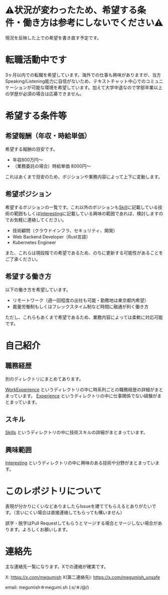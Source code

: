 # ⚠️状況が変わったため、希望する条件・働き方は参考にしないでください⚠️

現況を反映した上での希望を書き直す予定です。

# 転職活動中です

3ヶ月以内での転職を希望しています。海外での仕事も興味がありますが、当方Speaking/Listening能力に自信がないため、テキストチャット中心でのコミュニケーションが可能な環境を希望しています。加えて大学中退なので学部卒業以上の学歴が必須の場合は応募できません。

# 希望する条件等

## 希望報酬（年収・時給単価）

希望する報酬の目安です。

- 年収800万円〜
- （業務委託の場合）時給単価 8000円〜

これはあくまで目安のため、ポジションや業務内容によって上下に変動します。

## 希望ポジション

希望するポジションの一覧です。これ以外のポジションも[Skill](./Skills/)に記載している技術の範囲もしくは[Interesting](./Interestings/)に記載している興味の範囲であれば、検討しますのでお気軽に連絡してください。

- 技術顧問（クラウドインフラ、セキュリティ、開発）
- Web Backend Developer（Rust言語）
- Kubernetes Engineer

また、これらは現段階での希望であるため、のちに更新する可能性があることをご了承ください。

## 希望する働き方

以下の働き方を希望しています。

- リモートワーク（週一回程度の出社も可能・勤務地は東京都内希望）
- 裁量労働制もしくはフレックスタイム制など時間に融通が利く働き方

ただし、これらもあくまで希望であるため、業務内容によっては柔軟に対応可能です。

# 自己紹介

## 職務経歴

別のディレクトリにまとめてあります。

[WorkExperience](./WorkExprience/) というディレクトリの中に時系列ごとの職務経歴の詳細がまとまっています。
[Experience](./Experience/) というディレクトリの中に仕事関係でない経験がまとまっています。

## スキル

[Skills](./Skills/) というディレクトリの中に技術スキルの詳細がまとまっています。

## 興味範囲

[Interesting](./Interesting/) というディレクトリの中に興味のある技術や分野がまとまっています。

# このレポジトリについて

表現が分かりにくいなどありましたらIssueを建ててもらえるとありがたいです。（言いにくい場合は直接連絡してもらっても構いません）

誤字・脱字はPull Requestしてもらうとマージする場合とマージしない場合があります。よろしくお願いします。

# 連絡先

主な連絡先一覧になります。Xでの連絡が確実です。

X: https://x.com/megumish
X(第二連絡先): https://x.com/megumish_unsafe

email: megumish☆megumi.sh (:s/☆/@/)
